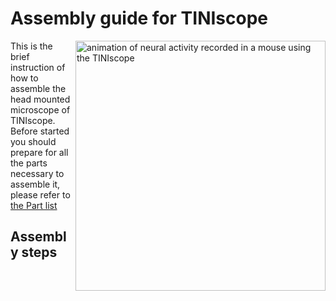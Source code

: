 # Assembly guide for TINIscope
<img src="https://github.com/zhoupc/TINIscope/assets/51817953/3250388c-eef1-4473-91dc-a9a9d50e34c2" alt="animation of neural activity recorded in a mouse using the TINIscope" width="400" align='right' />

This is the brief instruction of how to assemble the head mounted microscope of TINIscope.
Before started you should prepare for all the parts necessary to assemble it, please refer to [the Part list](./TINIscope_Documents/PartList_tiniscope.md)


## Assembly steps 


